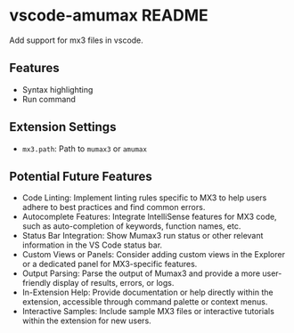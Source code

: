 # vscode-amumax README

Add support for mx3 files in vscode.

## Features

- Syntax highlighting
- Run command

## Extension Settings

* `mx3.path`: Path to `mumax3` or `amumax`

## Potential Future Features

 - Code Linting: Implement linting rules specific to MX3 to help users adhere to best practices and find common errors.
 - Autocomplete Features: Integrate IntelliSense features for MX3 code, such as auto-completion of keywords, function names, etc.
 - Status Bar Integration: Show Mumax3 run status or other relevant information in the VS Code status bar.
 - Custom Views or Panels: Consider adding custom views in the Explorer or a dedicated panel for MX3-specific features.
 - Output Parsing: Parse the output of Mumax3 and provide a more user-friendly display of results, errors, or logs.
 - In-Extension Help: Provide documentation or help directly within the extension, accessible through command palette or context menus.
 - Interactive Samples: Include sample MX3 files or interactive tutorials within the extension for new users.